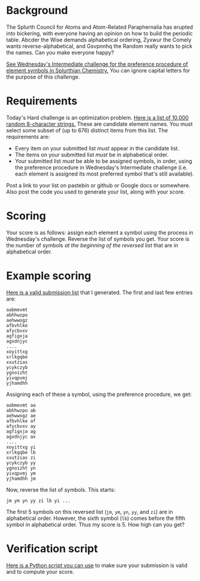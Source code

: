 # Background

The Splurth Council for Atoms and Atom-Related Paraphernalia has erupted into bickering, with everyone having an opinion on how to build the periodic table. Abcder the Wise demands alphabetical ordering, Zyxwur the Comely wants reverse-alphabetical, and Gsvpnnhq the Random really wants to pick the names. Can you make everyone happy?

[See Wednesday's Intermediate challenge for the preference procedure of element symbols in Splurthian Chemistry.](https://www.reddit.com/r/dailyprogrammer/comments/4so25w/20160713_challenge_275_intermediate_splurthian/) You can ignore capital letters for the purpose of this challenge.

# Requirements

Today's Hard challenge is an optimization problem. [Here is a list of 10,000 random 8-character strings.](http://pastebin.com/raw/uQKZWbR4) These are candidate element names. You must select some subset of (up to 676) distinct items from this list. The requirements are:

* Every item on your submitted list *must* appear in the candidate list.
* The items on your submitted list *must* be in alphabetical order.
* Your submitted list *must* be able to be assigned symbols, in order, using the preference procedure in Wednesday's Intermediate challenge (i.e. each element is assigned its most preferred symbol that's still available).

Post a link to your list on pastebin or github or Google docs or somewhere. Also post the code you used to generate your list, along with your score.

# Scoring

Your score is as follows: assign each element a symbol using the process in Wednesday's challenge. Reverse the list of symbols you get. Your score is the number of symbols *at the beginning of the reversed list* that are in alphabetical order.

# Example scoring

[Here is a valid submission list](http://pastebin.com/raw/XX7d3dx3) that I generated. The first and last few entries are:

    aabmevmt
    abhhwzpo
    aehwwogz
    afbvhlke
    afycbvxv
    agfigxja
    agxdnjyc
    ....
    xoyittxg
    xrlkgqbe
    xxutzias
    ycykczyb
    ygnoizht
    yivqpvmj
    yjhamdhh

Assigning each of these a symbol, using the preference procedure, we get:

    aabmevmt aa
    abhhwzpo ab
    aehwwogz ae
    afbvhlke af
    afycbvxv ay
    agfigxja ag
    agxdnjyc ax
    ....
    xoyittxg yi
    xrlkgqbe lb
    xxutzias zi
    ycykczyb yy
    ygnoizht yn
    yivqpvmj ym
    yjhamdhh jm

Now, reverse the list of symbols. This starts:

    jm ym yn yy zi lb yi ...

The first 5 symbols on this reversed list (`jm`, `ym`, `yn`, `yy`, and `zi`) are in alphabetical order. However, the sixth symbol (`lb`) comes before the fifth symbol in alphabetical order. Thus my score is 5. How high can you get?

# Verification script

[Here is a Python script you can use](http://pastebin.com/yX9hs0We) to make sure your submission is valid and to compute your score.